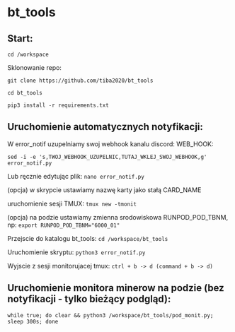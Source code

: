 # bt_tools

## Start:

`cd /workspace`

Sklonowanie repo:

`git clone https://github.com/tiba2020/bt_tools`

`cd bt_tools`

`pip3 install -r requirements.txt`

## Uruchomienie automatycznych notyfikacji:

W error_notif uzupelniamy swoj webhook kanalu discord: WEB_HOOK:

`sed -i -e 's,TWOJ_WEBHOOK_UZUPELNIC,TUTAJ_WKLEJ_SWOJ_WEBHOOK,g' error_notif.py`

Lub ręcznie edytując plik: `nano error_notif.py`

(opcja) w skrypcie ustawiamy nazwę karty jako stałą CARD_NAME

uruchomienie sesji TMUX: `tmux new -tmonit`

(opcja) na podzie ustawiamy zmienna srodowiskowa RUNPOD_POD_TBNM, np: `export RUNPOD_POD_TBNM="6000_01"`

Przejscie do katalogu bt_tools: `cd /workspace/bt_tools`

Uruchomienie skryptu: `python3 error_notif.py`

Wyjscie z sesji monitorujacej tmux: `ctrl + b -> d (command + b -> d)`

## Uruchomienie monitora minerow na podzie (bez notyfikacji - tylko bieżący podgląd):

`while true; do clear && python3 /workspace/bt_tools/pod_monit.py; sleep 300s; done`
